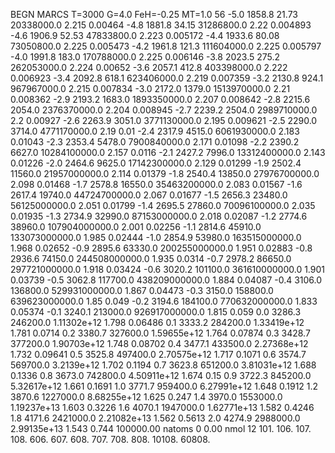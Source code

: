 BEGN
MARCS T=3000 G=4.0 FeH=-0.25 MT=1.0
                  56
-5.0 1858.8 21.73 20338000.0 2.215 0.00464 
-4.8 1881.8 34.15 31286800.0 2.22 0.004893 
-4.6 1906.9 52.53 47833800.0 2.223 0.005172 
-4.4 1933.6 80.08 73050800.0 2.225 0.005473 
-4.2 1961.8 121.3 111604000.0 2.225 0.005797 
-4.0 1991.8 183.0 170788000.0 2.225 0.006146 
-3.8 2023.5 275.2 262053000.0 2.224 0.00652 
-3.6 2057.1 412.8 403398000.0 2.222 0.006923 
-3.4 2092.8 618.1 623406000.0 2.219 0.007359 
-3.2 2130.8 924.1 967967000.0 2.215 0.007834 
-3.0 2172.0 1379.0 1513970000.0 2.21 0.008362 
-2.9 2193.2 1683.0 1893350000.0 2.207 0.008642 
-2.8 2215.6 2054.0 2376370000.0 2.204 0.008945 
-2.7 2239.2 2504.0 2989710000.0 2.2 0.00927 
-2.6 2263.9 3051.0 3771130000.0 2.195 0.009621 
-2.5 2290.0 3714.0 4771170000.0 2.19 0.01 
-2.4 2317.9 4515.0 6061930000.0 2.183 0.01043 
-2.3 2353.4 5478.0 7900840000.0 2.171 0.01098 
-2.2 2390.2 6627.0 10284100000.0 2.157 0.0116 
-2.1 2427.2 7996.0 13312400000.0 2.143 0.01226 
-2.0 2464.6 9625.0 17142300000.0 2.129 0.01299 
-1.9 2502.4 11560.0 21957000000.0 2.114 0.01379 
-1.8 2540.4 13850.0 27976700000.0 2.098 0.01468 
-1.7 2578.8 16550.0 35463200000.0 2.083 0.01567 
-1.6 2617.4 19740.0 44724700000.0 2.067 0.01677 
-1.5 2656.3 23480.0 56125000000.0 2.051 0.01799 
-1.4 2695.5 27860.0 70096100000.0 2.035 0.01935 
-1.3 2734.9 32990.0 87153000000.0 2.018 0.02087 
-1.2 2774.6 38960.0 107904000000.0 2.001 0.02256 
-1.1 2814.6 45910.0 133073000000.0 1.985 0.02444 
-1.0 2854.9 53980.0 163515000000.0 1.968 0.02652 
-0.9 2895.6 63330.0 200255000000.0 1.951 0.02883 
-0.8 2936.6 74150.0 244508000000.0 1.935 0.0314 
-0.7 2978.2 86650.0 297721000000.0 1.918 0.03424 
-0.6 3020.2 101100.0 361610000000.0 1.901 0.03739 
-0.5 3062.8 117700.0 438209000000.0 1.884 0.04087 
-0.4 3106.0 136800.0 529931000000.0 1.867 0.04473 
-0.3 3150.0 158800.0 639623000000.0 1.85 0.049 
-0.2 3194.6 184100.0 770632000000.0 1.833 0.05374 
-0.1 3240.1 213000.0 926917000000.0 1.815 0.059 
0.0 3286.3 246200.0 1.11302e+12 1.798 0.06486 
0.1 3333.2 284200.0 1.33419e+12 1.781 0.0714 
0.2 3380.7 327600.0 1.59655e+12 1.764 0.07874 
0.3 3428.7 377200.0 1.90703e+12 1.748 0.08702 
0.4 3477.1 433500.0 2.27368e+12 1.732 0.09641 
0.5 3525.8 497400.0 2.70575e+12 1.717 0.1071 
0.6 3574.7 569700.0 3.2139e+12 1.702 0.1194 
0.7 3623.8 651200.0 3.81031e+12 1.688 0.1336 
0.8 3673.0 742800.0 4.50911e+12 1.674 0.15 
0.9 3722.3 845200.0 5.32617e+12 1.661 0.1691 
1.0 3771.7 959400.0 6.27991e+12 1.648 0.1912 
1.2 3870.6 1227000.0 8.68255e+12 1.625 0.247 
1.4 3970.0 1553000.0 1.19237e+13 1.603 0.3226 
1.6 4070.1 1947000.0 1.62771e+13 1.582 0.4246 
1.8 4171.6 2421000.0 2.21082e+13 1.562 0.5613 
2.0 4274.9 2988000.0 2.99135e+13 1.543 0.744 
100000.00
natoms              0      0.00
nmol          12
          101.         106.       107.      108.         606.        607.        608.
          707.         708.       808.    10108.       60808.
